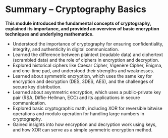 # Summary – Cryptography Basics

**This module introduced the fundamental concepts of cryptography, explained its importance, and provided an overview of basic encryption techniques and underlying mathematics.**

- Understood the importance of cryptography for ensuring confidentiality, integrity, and authenticity in digital communication.
- Learned the difference between plaintext (readable data) and ciphertext (scrambled data) and the role of ciphers in encryption and decryption.
- Explored historical ciphers like Caesar Cipher, Vigenère Cipher, Enigma, and one-time pad, and understood their strengths and weaknesses.
- Learned about symmetric encryption, which uses the same key for encryption and decryption (DES, 3DES, AES), and the challenges of secure key distribution.
- Learned about asymmetric encryption, which uses a public-private key pair (RSA, Diffie-Hellman, ECC) and its applications in secure communication.
- Explored basic cryptographic math, including XOR for reversible bitwise operations and modulo operation for handling large numbers in cryptography.
- Gained insights into how encryption and decryption work using keys, and how XOR can serve as a simple symmetric encryption method.
